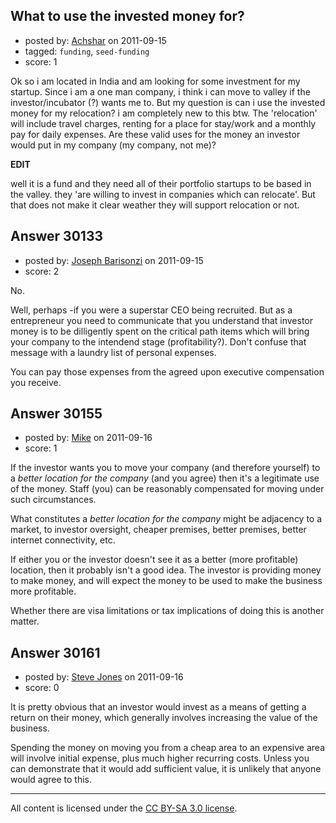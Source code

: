 ## What to use the invested money for?

- posted by: [Achshar](https://stackexchange.com/users/-1/13349-achshar) on 2011-09-15
- tagged: `funding`, `seed-funding`
- score: 1

Ok so i am located in India and am looking for some investment for my startup. Since i am a one man company, i think i can move to valley if the investor/incubator (?) wants me to. But my question is can i use the invested money for my relocation? i am completely new to this btw. The 'relocation' will include travel charges, renting for a place for stay/work and a monthly pay for daily expenses. Are these valid uses for the money an investor would put in my company (my company, not me)?

**EDIT**

well it is a fund and they need all of their portfolio startups to be based in the valley. they 'are willing to invest in companies which can relocate'. But that does not make it clear weather they will support relocation or not.


## Answer 30133

- posted by: [Joseph Barisonzi](https://stackexchange.com/users/-1/8791-joseph-barisonzi) on 2011-09-15
- score: 2

No.

Well, perhaps -if you were a superstar CEO being recruited. But as a entrepreneur you need to communicate that you understand that investor money is to be dilligently spent on the critical path items which will bring your company to the intendend stage (profitability?). Don't confuse that message with a laundry list of personal expenses. 

You can pay those expenses from the agreed upon executive compensation you receive. 


## Answer 30155

- posted by: [Mike](https://stackexchange.com/users/-1/3475-mike) on 2011-09-16
- score: 1

If the investor wants you to move your company (and therefore yourself) to a *better location for the company* (and you agree) then it's a legitimate use of the money. Staff (you) can be reasonably compensated for moving under such circumstances. 

What constitutes a *better location for the company* might be adjacency to a market, to investor oversight, cheaper premises, better premises, better internet connectivity, etc.

If either you or the investor doesn't see it as a better (more profitable) location, then it probably isn't a good idea. The investor is providing money to make money, and will expect the money to be used to make the business more profitable. 

Whether there are visa limitations or tax implications of doing this is another matter. 




## Answer 30161

- posted by: [Steve Jones](https://stackexchange.com/users/-1/12985-steve-jones) on 2011-09-16
- score: 0

It is pretty obvious that an investor would invest as a means of getting a return on their money, which generally involves increasing the value of the business.

Spending the money on moving you from a cheap area to an expensive area will involve initial expense, plus much higher recurring costs. Unless you can demonstrate that it would add sufficient value, it is unlikely that anyone would agree to this.



---

All content is licensed under the [CC BY-SA 3.0 license](https://creativecommons.org/licenses/by-sa/3.0/).
